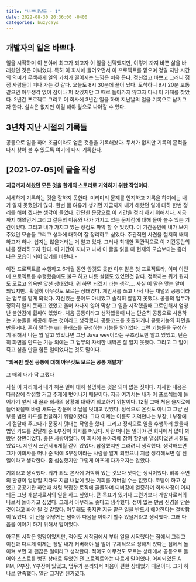```yaml
---
title: "바쁜나날들 - 1"
date: 2022-08-30 20:36:00 -0400
categories: buzydays
---
```


## 개발자의 일은 바쁘다.

일을 시작하며 이 분야에 최고가 되고자 이 일을 선택했지만, 이렇게 까지 바쁜 삶을 바래왔던 것은 아니었다. 특히 이 회사에 들어오면서 이 프로젝트를 맡으며 정말 지난 시간의 의미가 무색하게 일의 가치가 떨어지는 느낌은 처음 든다. 정신없고 바쁘고 그러니 점점 사람들이 떠나 가는 것 같다. 오늘도 8시 30분에 끝이 났다. 도착하니 9시 20분 보통 같으면 아무생각 없이 잠이나 퍼 잤겠지만 그 때로 돌아가지 않고자 다시 이 카페를 찾았다. 2년간 프로젝트 그리고 이 회사에 3년간 일을 하며 지난날의 일을 기록으로 남기고자 한다. 실속은 없지만 이걸 해야 앞으로 나아갈 수 있다.

## 3년차 지난 시절의 기록들

공통으로 일을 하며 조금이라도 얻은 것들을 기록해놨다. 두서가 없지만 기록의 흔적을 다시 찾아 볼 수 있도록 여기에 다시 기록한다.

## [2021-07-05]에 글을 작성

**지금까지 해왔던 모든 것을 한개의 스토리로 기억하기 위한 작업이다.**

세세하게 기록하는 것을 잘하지 못한다. 미리미리 문제를 인지하고 기록을 하기에는 내가 알지 못했던게 많다.
한번 쯤 여유가 생기면 지금까지 내가 해왔던 일에 대하 한번 정리를 해야 겠다는 생각이 들었다.
간단한 문장으로 이 기간을 정리 하기 위해서다. 
지금까지 해왔던거 그리고 갈등의 이유와 내가 가지고 있는 문제점에 대해 돌아 볼수 있는 기간이었다.
그리고 내가 가지고 있는 장점도 파악 할 수 있었다. 
이 기간동안에 내가 보여주었던 모습들 그리고 성과에 대하여 잘 정리하고 싶었다.
주관적인 사견을 철저히 배제 하고자 하나. 쉽지는 않을거라는 거 알고 있다.
그러나 최대한 객관적으로 이 기간동안의 나를 정리하고자 한다.
이 기간이 지나고 나서 이 글을 읽을 때 현재의 모습보다는 좀더 나은 모습이 되어 있기를 바란다.-

이전 프로젝트를 수행하고 6개월 동안 암것도 못한 이후 맡은 첫 프로젝트라, 이미 이전에 프로젝트를 수행했음에도 불구 하고
나름 설램도 있었던것 같다. 정확히는 뭐가 뭔지 도 모르고 의욕만 앞선 상태였다. 
뭐 하면 되겠지 라는 생각.... 사실 이 말은 맞는 말이 되었지만.. 확실히 아무것도 모르는 상태였다.
제안서를 쓰고 나서 나는 채널의 공통이라는 업무를 맡게 되었다. 자신있는 분야도 아니었고 솔직히 잘알지 못했다. 
공통의 업무가 정확히 알지 못하고 있었고 올머 자나지 않아 막상 그 일을 시작했을때 그로인해서 엄청난 불안감에 휩싸여 있었다.
처음 공통이라고 생각했을때 나는 단순히 공통으로 사용하는 기능들을 제공해 주는 것이라고 생각했다. 공통코드를 호출하거나
콛통기능의 화면을 만들거나. 흔히 말하는 uril 클래스를 구성하는 기능들 말이었다.
그런 기능들을 구성하기 위해서 나는 뭘 알고 있었냐면 그냥 Java wev이라는 구조정도만 알고 있었고, 단순히 화면을 만드는 기능
외에는 그 업무의 자세한 내막은 잘 알지 못했다. 그리고 그 일이 죽고 싶을 만클 힘든 일이었다는 것도 말이다.

**"의욕만 앞선 공통에 대해 아무것도 모르는 공통 개발자"**

그 때의 내가 딱 그랬다

사실 이 자리에서 내가 해온 일에 대하 설명하는 것은 의미 없는 짓이다.  자세한 내용은 다음장에 작성할 거고 주제에 벗어나기 때문이다.
지금 여기서는 내가 이 프로젝트에 들어가기 앞서 내 꼴과 회사의 상황에 대하여 회고하기 위함이다.
12월 그때 처음 을지로에 들어왔을때 바람 새드는 창문에 비닐을 덧대고 있었다. 정식으로 온것도 아니고 그냥 신부름 법인 카드를 전달하기 위함이었다.
그때 이제는 이름도 기억안나는 부장, L부장에게 절달해 주고다가 문풍지 덧대는 작엉을 했다. 
그리고 정식으로 일을 수행하러 왔을때 법인 카드를 전달해 준 L부장이 회사를 떠났다. 
사람 떠나는 일이야 전 회사에서 많이 봐왔던 장면이었다. 좋은 사람이었다. 이 회사에 동아리에 참여 할만큼 열심이었던 시절도 있었다.
제안서 쓰면서 6개월 같이 있었다. 찹잡했지만 그러려니 생각했다. 생각해보면 그가 이회사를 떠나 준 덕에 S부장이라는 사람을 알게 
되었으니 지금 생각해보면 잘 된 일이라고 생각한다. 좀 섭섭했지만 그렇게 아프게 다가오지는 않았다.

기회라고 생각했다. 뭐가 되도 본사에 처박혀 있는 것보다 낫다는 생각이었다. 비록 주변의 환경이 엉망일 지라도 지금 내앞에 있는 
기회를 저버릴 수는 없었다. 코딩이 하고 싶었고 공공기관 하던때 처럼 복잡한 로직에 골몰하며 디버깅에 열중하며 회사사정이 어찌되든
그냥 개발자로서의 일을 하고 싶었다. 큰 목표가 있거나 그런거보다 개발자로서의 나로서 돌아가고 싶었다. 그래서 아무래도 좋다고 
생각했다. 정이 없는 만큼 신경을 안쓴 것이라고 봐야 될 것 같았다. 아무래도 좋지만 지금 맡은 일을 반드시 해야한다는 절박함이 있었다.
이 산을 어떻게든 넘어야 다음을 이야기 할수 있을거라고 생각했다. 그래 다음을 이야기 하기 위해서 말이었다.

아무튼 시작은 엉망이었지만, 적어도 시작점에서 부터 일을 시작했다는 점에서 그리고 이전과 다르게 이제는 정말 내가 커버해야 될 일이
구체적으로 정해져 있다는 점에서 돌이켜 보면 꽤 괜찮은 일이라고 생각한다. 적어도 아무것도 모르는 상태에서 공통으로 들어와
스스로를 벙찐 상태로 두었던 전 프로젝트와는 다르게 말이었다. 어찌되었든 A PM, P부장, Y부장이 있었고, 업무가 분리되서
마음이 편한 상태였기 때문이다. 그거 하나로 만족했다. 일단 그거면 된거였다.
